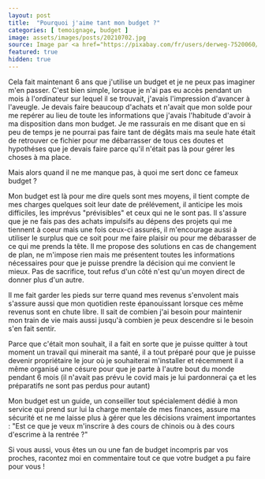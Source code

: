 ```yaml
---
layout: post
title:  "Pourquoi j'aime tant mon budget ?"
categories: [ temoignage, budget ]
image: assets/images/posts/20210702.jpg
source: Image par <a href="https://pixabay.com/fr/users/derweg-7520060/?utm_source=link-attribution&amp;utm_medium=referral&amp;utm_campaign=image&amp;utm_content=6320719">DerWeg</a> de <a href="https://pixabay.com/fr/?utm_source=link-attribution&amp;utm_medium=referral&amp;utm_campaign=image&amp;utm_content=6320719">Pixabay</a>
featured: true
hidden: true
---
```


Cela fait maintenant 6 ans que j'utilise un budget et je ne peux pas imaginer m'en passer. C'est bien simple, lorsque je n'ai pas eu accès pendant un mois à l'ordinateur sur lequel il se trouvait, j'avais l'impression d'avancer à l'aveugle. Je devais faire beaucoup d'achats et n'avait que mon solde pour me repérer au lieu de toute les informations que j'avais l'habitude d'avoir à ma disposition dans mon budget. Je me rassurais en me disant que en si peu de temps je ne pourrai pas faire tant de dégâts mais ma seule hate était de retrouver ce fichier pour me débarrasser de tous ces doutes et hypothéses que je devais faire parce qu'il n'était pas là pour gérer les choses à ma place.

Mais alors quand il ne me manque pas, à quoi me sert donc ce fameux budget ? 

Mon budget est là pour me dire quels sont mes moyens, il tient compte de mes charges quelques soit leur date de prélévement, il anticipe les mois difficiles, les imprévus "prévisibles" et ceux qui ne le sont pas. 
Il s'assure que je ne fais pas des achats impulsifs au dépens des projets qui me tiennent à coeur mais une fois ceux-ci assurés, il m'encourage aussi à utiliser le surplus que ce soit pour me faire plaisir ou pour me débarasser de ce qui me prends la tête.
Il me propose des solutions en cas de changement de plan, ne m'impose rien mais me présentent toutes les informations nécessaires pour que je puisse prendre la décision qui me convient le mieux. Pas de sacrifice, tout refus d'un côté n'est qu'un moyen direct de donner plus d'un autre.

Il me fait garder les pieds sur terre quand mes revenus s'envolent mais s'assure aussi que mon quotidien reste épanouissant lorsque ces même revenus sont en chute libre.
Il sait de combien j'ai besoin pour maintenir mon train de vie mais aussi jusqu'à combien je peux descendre si le besoin s'en fait sentir.

Parce que c'était mon souhait, il a fait en sorte que je puisse quitter à tout moment un travail qui minerait ma santé, il a tout préparé pour que je puisse devenir propriétaire le jour où je souhaiterai m'installer et récemment il a même organisé une césure pour que je parte à l'autre bout du monde pendant 6 mois (il n'avait pas prévu le covid mais je lui pardonnerai ça et les préparatifs ne sont pas perdus pour autant) 

Mon budget est un guide, un conseiller tout spécialement dédié à mon service qui prend sur lui la charge mentale de mes finances, assure ma sécurité et ne me laisse plus à gérer que les décisions vraiment importantes : "Est ce que je veux m'inscrire à des cours de chinois ou à des cours d'escrime à la rentrée ?"


Si vous aussi, vous êtes un ou une fan de budget incompris par vos proches, racontez moi en commentaire tout ce que votre budget a pu faire pour vous !
